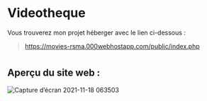 # Videotheque

Vous trouverez mon projet héberger avec le lien ci-dessous :

> https://movies-rsma.000webhostapp.com/public/index.php
 # 
 # 
 # 
  
  
  
  
## Aperçu du site web :
  

![Capture d’écran 2021-11-18 063503](https://user-images.githubusercontent.com/85608576/142347118-8a9cb4f4-a831-43ec-b433-4c2b87b833e3.png)
